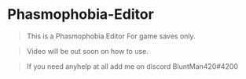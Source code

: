 # Phasmophobia-Editor
>This is a Phasmophobia  Editor For game saves only.

>Video will be out soon on how to use.

>If you need anyhelp at all add me on discord BluntMan420#4200
